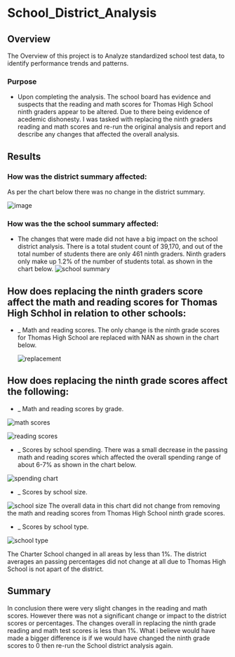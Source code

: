 # School_District_Analysis

## Overview

The Overview of this project is to Analyze standardized school test data, to identify performance trends and patterns. 

### Purpose
  * Upon completing the analysis. The school board has evidence and suspects that the reading and math scores for Thomas High School ninth graders appear to be altered. Due to       there being evidence of acedemic dishonesty. I was tasked with replacing the ninth graders reading and math scores and re-run the original analysis and report and describe any     changes that affected the overall analysis.
    
## Results
### How was the district summary affected:
As per the chart below there was no change in the district summary.
  
![image](https://user-images.githubusercontent.com/96032255/151719582-b1c233bf-3a96-4a34-9b64-0cdb9af7e1b2.png)


### How was the the school summary affected:
  * The changes that were made did not have a big impact on the school district analysis. There is a total student count of 39,170, and out of the total number of students there     are only 461 ninth graders. Ninth graders only make up 1.2% of the number of students total. as shown in the chart below.
![school summary](https://user-images.githubusercontent.com/96032255/151719836-9f109036-7ec0-49f7-a4f8-605113ea0401.PNG)


## How does replacing the ninth graders score affect the math and reading scores for Thomas High Schhol in relation to other schools:
* _ Math and reading scores.
  The only change is the ninth grade scores for Thomas High School are replaced with NAN as shown in the chart below.
  
  ![replacement](https://user-images.githubusercontent.com/96032255/151720149-61850e6e-5219-460a-a239-224084e877c6.PNG)
  
## How does replacing the ninth grade scores affect the following:
* _ Math and reading scores by grade.

![math scores](https://user-images.githubusercontent.com/96032255/151720729-b7bde25f-6882-4829-9f9a-1576c3ca7fb1.PNG)

![reading scores](https://user-images.githubusercontent.com/96032255/151720759-53430bad-d96a-4168-95b2-f44ef41d2a1e.PNG)

* _ Scores by school spending.
  There was a small decrease in the passing math and reading scores which affected the overall spending range of about 6-7% as shown in the chart below.
  
![spending chart](https://user-images.githubusercontent.com/96032255/151721151-f54765dd-e327-4a49-b20a-c725f09c197c.PNG)

* _ Scores by school size.

![school size](https://user-images.githubusercontent.com/96032255/151721267-65a3cf20-a943-4721-ac3f-a5a061d96c75.PNG)
The overall data in this chart did not change from removing the math and reading scores from Thomas High School ninth grade scores.

* _ Scores by school type.

![school type](https://user-images.githubusercontent.com/96032255/151721392-5ea0ffa8-5f1a-4129-9927-f0690bf39c9b.PNG)

The Charter School changed in all areas by less than 1%. The district averages an passing percentages did not change at all due to Thomas High School is not apart of the district.

## Summary
In conclusion there were very slight changes in the reading and math scores. However there was not a significant change or impact to the district scores or percentages. The changes overall in replacing the ninth grade reading and math test scores is less than 1%. What i believe would have made a bigger difference is if we would have changed the ninth grade scores to 0 then re-run the School district analysis again.




